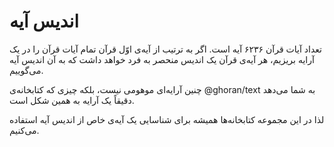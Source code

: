 # اندیس آیه

تعداد آیات قرآن ۶۲۳۶ آیه است. اگر به ترتیب از آیه‌ی اوّل قرآن تمام آیات قرآن را در یک آرایه بریزیم، هر آیه‌ی قرآن یک اندیس منحصر به فرد خواهد داشت که به آن اندیس آیه می‌گوییم.

چنین آرایه‌ای موهومی نیست، بلکه چیزی که کتابخانه‌ی ‎@ghoran/text به شما می‌دهد دقیقاً یک آرایه به همین شکل است.

لذا در این مجموعه کتابخانه‌ها همیشه برای شناسایی یک آیه‌ی خاص از اندیس آیه استفاده می‌کنیم.
